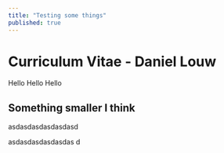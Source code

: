 ```yaml
---
title: "Testing some things"
published: true
---
```


# Curriculum Vitae - Daniel Louw


Hello Hello Hello

## Something smaller I think


asdasdasdasdasdasd






asdasdasdasdasdas
d
